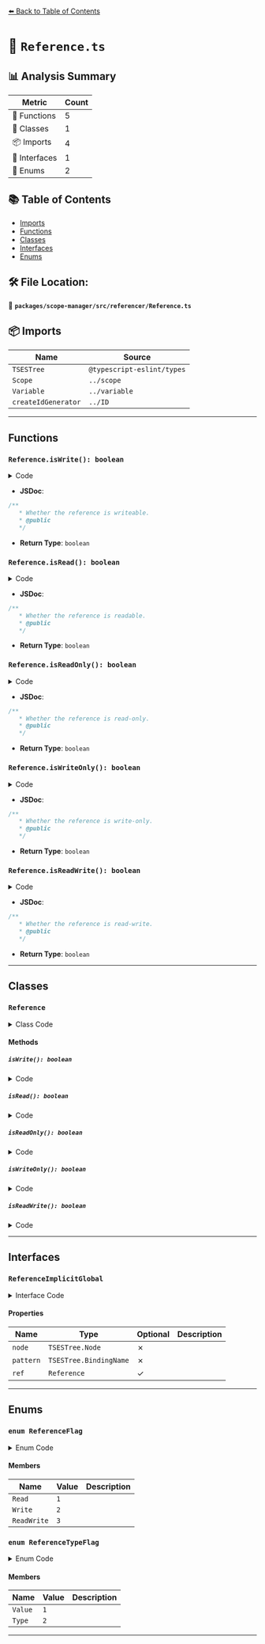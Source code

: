 [⬅️ Back to Table of Contents](../../../../index.md)

# 📄 `Reference.ts`

## 📊 Analysis Summary

| Metric | Count |
|--------|-------|
| 🔧 Functions | 5 |
| 🧱 Classes | 1 |
| 📦 Imports | 4 |
| 📐 Interfaces | 1 |
| 🎯 Enums | 2 |


## 📚 Table of Contents

- [Imports](#imports)
- [Functions](#functions)
- [Classes](#classes)
- [Interfaces](#interfaces)
- [Enums](#enums)

## 🛠️ File Location:
📂 **`packages/scope-manager/src/referencer/Reference.ts`**

## 📦 Imports

| Name | Source |
|------|--------|
| `TSESTree` | `@typescript-eslint/types` |
| `Scope` | `../scope` |
| `Variable` | `../variable` |
| `createIdGenerator` | `../ID` |


---

## Functions

### `Reference.isWrite(): boolean`

<details><summary>Code</summary>

```ts
public isWrite(): boolean {
    return !!(this.#flag & ReferenceFlag.Write);
  }
```
</details>

- **JSDoc**:
```ts
/**
   * Whether the reference is writeable.
   * @public
   */
```

- **Return Type**: `boolean`
### `Reference.isRead(): boolean`

<details><summary>Code</summary>

```ts
public isRead(): boolean {
    return !!(this.#flag & ReferenceFlag.Read);
  }
```
</details>

- **JSDoc**:
```ts
/**
   * Whether the reference is readable.
   * @public
   */
```

- **Return Type**: `boolean`
### `Reference.isReadOnly(): boolean`

<details><summary>Code</summary>

```ts
public isReadOnly(): boolean {
    return this.#flag === ReferenceFlag.Read;
  }
```
</details>

- **JSDoc**:
```ts
/**
   * Whether the reference is read-only.
   * @public
   */
```

- **Return Type**: `boolean`
### `Reference.isWriteOnly(): boolean`

<details><summary>Code</summary>

```ts
public isWriteOnly(): boolean {
    return this.#flag === ReferenceFlag.Write;
  }
```
</details>

- **JSDoc**:
```ts
/**
   * Whether the reference is write-only.
   * @public
   */
```

- **Return Type**: `boolean`
### `Reference.isReadWrite(): boolean`

<details><summary>Code</summary>

```ts
public isReadWrite(): boolean {
    return this.#flag === ReferenceFlag.ReadWrite;
  }
```
</details>

- **JSDoc**:
```ts
/**
   * Whether the reference is read-write.
   * @public
   */
```

- **Return Type**: `boolean`

---

## Classes

### `Reference`

<details><summary>Class Code</summary>

```ts
export class Reference {
  /**
   * A unique ID for this instance - primarily used to help debugging and testing
   */
  public readonly $id: number = generator();

  /**
   * The read-write mode of the reference.
   */
  readonly #flag: ReferenceFlag;

  /**
   * Reference to the enclosing Scope.
   * @public
   */
  public readonly from: Scope;

  /**
   * Identifier syntax node.
   * @public
   */
  public readonly identifier: TSESTree.Identifier | TSESTree.JSXIdentifier;

  /**
   * `true` if this writing reference is a variable initializer or a default value.
   * @public
   */
  public readonly init?: boolean;

  public readonly maybeImplicitGlobal?: ReferenceImplicitGlobal | null;

  /**
   * The {@link Variable} object that this reference refers to. If such variable was not defined, this is `null`.
   * @public
   */
  public resolved: Variable | null;

  /**
   * If reference is writeable, this is the node being written to it.
   * @public
   */
  public readonly writeExpr?: TSESTree.Node | null;

  /**
   * In some cases, a reference may be a type, value or both a type and value reference.
   */
  readonly #referenceType: ReferenceTypeFlag;

  constructor(
    identifier: TSESTree.Identifier | TSESTree.JSXIdentifier,
    scope: Scope,
    flag: ReferenceFlag,
    writeExpr?: TSESTree.Node | null,
    maybeImplicitGlobal?: ReferenceImplicitGlobal | null,
    init?: boolean,
    referenceType = ReferenceTypeFlag.Value,
  ) {
    this.identifier = identifier;
    this.from = scope;
    this.resolved = null;
    this.#flag = flag;

    if (this.isWrite()) {
      this.writeExpr = writeExpr;
      this.init = init;
    }

    this.maybeImplicitGlobal = maybeImplicitGlobal;
    this.#referenceType = referenceType;
  }

  /**
   * True if this reference can reference types
   */
  public get isTypeReference(): boolean {
    return (this.#referenceType & ReferenceTypeFlag.Type) !== 0;
  }

  /**
   * True if this reference can reference values
   */
  public get isValueReference(): boolean {
    return (this.#referenceType & ReferenceTypeFlag.Value) !== 0;
  }

  /**
   * Whether the reference is writeable.
   * @public
   */
  public isWrite(): boolean {
    return !!(this.#flag & ReferenceFlag.Write);
  }

  /**
   * Whether the reference is readable.
   * @public
   */
  public isRead(): boolean {
    return !!(this.#flag & ReferenceFlag.Read);
  }

  /**
   * Whether the reference is read-only.
   * @public
   */
  public isReadOnly(): boolean {
    return this.#flag === ReferenceFlag.Read;
  }

  /**
   * Whether the reference is write-only.
   * @public
   */
  public isWriteOnly(): boolean {
    return this.#flag === ReferenceFlag.Write;
  }

  /**
   * Whether the reference is read-write.
   * @public
   */
  public isReadWrite(): boolean {
    return this.#flag === ReferenceFlag.ReadWrite;
  }
}
```
</details>

#### Methods

##### `isWrite(): boolean`

<details><summary>Code</summary>

```ts
public isWrite(): boolean {
    return !!(this.#flag & ReferenceFlag.Write);
  }
```
</details>

##### `isRead(): boolean`

<details><summary>Code</summary>

```ts
public isRead(): boolean {
    return !!(this.#flag & ReferenceFlag.Read);
  }
```
</details>

##### `isReadOnly(): boolean`

<details><summary>Code</summary>

```ts
public isReadOnly(): boolean {
    return this.#flag === ReferenceFlag.Read;
  }
```
</details>

##### `isWriteOnly(): boolean`

<details><summary>Code</summary>

```ts
public isWriteOnly(): boolean {
    return this.#flag === ReferenceFlag.Write;
  }
```
</details>

##### `isReadWrite(): boolean`

<details><summary>Code</summary>

```ts
public isReadWrite(): boolean {
    return this.#flag === ReferenceFlag.ReadWrite;
  }
```
</details>


---

## Interfaces

### `ReferenceImplicitGlobal`

<details><summary>Interface Code</summary>

```ts
export interface ReferenceImplicitGlobal {
  node: TSESTree.Node;
  pattern: TSESTree.BindingName;
  ref?: Reference;
}
```
</details>

#### Properties

| Name | Type | Optional | Description |
|------|------|----------|-------------|
| `node` | `TSESTree.Node` | ✗ |  |
| `pattern` | `TSESTree.BindingName` | ✗ |  |
| `ref` | `Reference` | ✓ |  |


---

## Enums

### `enum ReferenceFlag`

<details><summary>Enum Code</summary>

```ts
export enum ReferenceFlag {
  Read = 0x1,
  Write = 0x2,
  ReadWrite = 0x3,
}
```
</details>

#### Members

| Name | Value | Description |
|------|-------|-------------|
| `Read` | `1` |  |
| `Write` | `2` |  |
| `ReadWrite` | `3` |  |

### `enum ReferenceTypeFlag`

<details><summary>Enum Code</summary>

```ts
export enum ReferenceTypeFlag {
  Value = 0x1,
  Type = 0x2,
}
```
</details>

#### Members

| Name | Value | Description |
|------|-------|-------------|
| `Value` | `1` |  |
| `Type` | `2` |  |


---